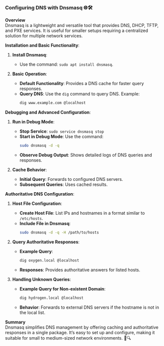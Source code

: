 ### Configuring DNS with Dnsmasq 🌐🛠️

**Overview**  
Dnsmasq is a lightweight and versatile tool that provides DNS, DHCP, TFTP, and PXE services. It is useful for smaller setups requiring a centralized solution for multiple network services.

**Installation and Basic Functionality**:
1. **Install Dnsmasq**:
   - Use the command: `sudo apt install dnsmasq`.

2. **Basic Operation**:
   - **Default Functionality**: Provides a DNS cache for faster query responses.
   - **Query DNS**: Use the `dig` command to query DNS. Example:
     ```bash
     dig www.example.com @localhost
     ```

**Debugging and Advanced Configuration**:
1. **Run in Debug Mode**:
   - **Stop Service**: `sudo service dnsmasq stop`
   - **Start in Debug Mode**: Use the command:
     ```bash
     sudo dnsmasq -d -q
     ```
   - **Observe Debug Output**: Shows detailed logs of DNS queries and responses.

2. **Cache Behavior**:
   - **Initial Query**: Forwards to configured DNS servers.
   - **Subsequent Queries**: Uses cached results.

**Authoritative DNS Configuration**:
1. **Host File Configuration**:
   - **Create Host File**: List IPs and hostnames in a format similar to `/etc/hosts`.
   - **Include File in Dnsmasq**: 
     ```bash
     sudo dnsmasq -d -q -H /path/to/hosts
     ```

2. **Query Authoritative Responses**:
   - **Example Query**:
     ```bash
     dig oxygen.local @localhost
     ```
   - **Responses**: Provides authoritative answers for listed hosts.

3. **Handling Unknown Queries**:
   - **Example Query for Non-existent Domain**:
     ```bash
     dig hydrogen.local @localhost
     ```
   - **Behavior**: Forwards to external DNS servers if the hostname is not in the local list.

**Summary**  
Dnsmasq simplifies DNS management by offering caching and authoritative responses in a single package. It’s easy to set up and configure, making it suitable for small to medium-sized network environments. 🌟🔍